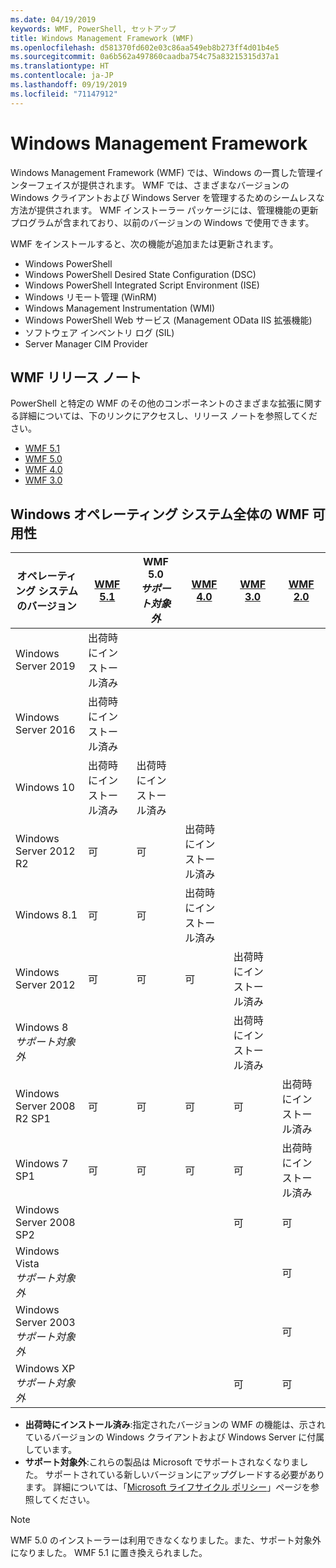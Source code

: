 ```yaml
---
ms.date: 04/19/2019
keywords: WMF, PowerShell, セットアップ
title: Windows Management Framework (WMF)
ms.openlocfilehash: d581370fd602e03c86aa549eb8b273ff4d01b4e5
ms.sourcegitcommit: 0a6b562a497860caadba754c75a83215315d37a1
ms.translationtype: HT
ms.contentlocale: ja-JP
ms.lasthandoff: 09/19/2019
ms.locfileid: "71147912"
---
```

# <a name="windows-management-framework"></a>Windows Management Framework

Windows Management Framework (WMF) では、Windows の一貫した管理インターフェイスが提供されます。 WMF では、さまざまなバージョンの Windows クライアントおよび Windows Server を管理するためのシームレスな方法が提供されます。 WMF インストーラー パッケージには、管理機能の更新プログラムが含まれており、以前のバージョンの Windows で使用できます。

WMF をインストールすると、次の機能が追加または更新されます。

- Windows PowerShell
- Windows PowerShell Desired State Configuration (DSC)
- Windows PowerShell Integrated Script Environment (ISE)
- Windows リモート管理 (WinRM)
- Windows Management Instrumentation (WMI)
- Windows PowerShell Web サービス (Management OData IIS 拡張機能)
- ソフトウェア インベントリ ログ (SIL)
- Server Manager CIM Provider

## <a name="wmf-release-notes"></a>WMF リリース ノート

PowerShell と特定の WMF のその他のコンポーネントのさまざまな拡張に関する詳細については、下のリンクにアクセスし、リリース ノートを参照してください。

- [WMF 5.1](whats-new/release-notes.md#wmf-51-changes)
- [WMF 5.0](whats-new/release-notes.md#wmf-50-changes)
- [WMF 4.0](https://download.microsoft.com/download/3/D/6/3D61D262-8549-4769-A660-230B67E15B25/Windows%20Management%20Framework%204%200%20Release%20Notes.docx)
- [WMF 3.0](https://download.microsoft.com/download/E/7/6/E76850B8-DA6E-4FF5-8CCE-A24FC513FD16/WMF%203%20Release%20Notes.docx)

## <a name="wmf-availability-across-windows-operating-systems"></a>Windows オペレーティング システム全体の WMF 可用性

|        オペレーティング システムのバージョン         | [WMF 5.1][]  | WMF 5.0<br>*サポート対象外* | [WMF 4.0][]  | [WMF 3.0][]  | [WMF 2.0][]  |
| --------------------------------------- | ------------ | --------------------------- | ------------ | ------------ | ------------ |
| Windows Server 2019                     | 出荷時にインストール済み |                             |              |              |              |
| Windows Server 2016                     | 出荷時にインストール済み |                             |              |              |              |
| Windows 10                              | 出荷時にインストール済み | 出荷時にインストール済み                |              |              |              |
| Windows Server 2012 R2                  | 可          | 可                         | 出荷時にインストール済み |              |              |
| Windows 8.1                             | 可          | 可                         | 出荷時にインストール済み |              |              |
| Windows Server 2012                     | 可          | 可                         | 可          | 出荷時にインストール済み |              |
| Windows 8<br>*サポート対象外*           |              |                             |              | 出荷時にインストール済み |              |
| Windows Server 2008 R2 SP1              | 可          | 可                         | 可          | 可          | 出荷時にインストール済み |
| Windows 7 SP1                           | 可          | 可                         | 可          | 可          | 出荷時にインストール済み |
| Windows Server 2008 SP2                 |              |                             |              | 可          | 可          |
| Windows Vista<br>*サポート対象外*       |              |                             |              |              | 可          |
| Windows Server 2003<br>*サポート対象外* |              |                             |              |              | 可          |
| Windows XP<br>*サポート対象外*          |              |                             |              | 可          | 可          |

- **出荷時にインストール済み**:指定されたバージョンの WMF の機能は、示されているバージョンの Windows クライアントおよび Windows Server に付属しています。
- **サポート対象外**:これらの製品は Microsoft でサポートされなくなりました。 サポートされている新しいバージョンにアップグレードする必要があります。 詳細については、「[Microsoft ライフサイクル ポリシー][]」ページを参照してください。

> [!NOTE]
> WMF 5.0 のインストーラーは利用できなくなりました。また、サポート対象外になりました。 WMF 5.1 に置き換えられました。

[Microsoft ライフサイクル ポリシー]: https://support.microsoft.com/lifecycle
[WMF 5.1]: https://aka.ms/wmf51download
[WMF 4.0]: https://aka.ms/wmf4download
[WMF 3.0]: https://aka.ms/wmf3download
[WMF 2.0]: https://aka.ms/wmf2download
